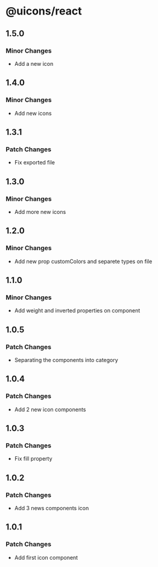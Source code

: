 # @uicons/react

## 1.5.0

### Minor Changes

- Add a new icon

## 1.4.0

### Minor Changes

- Add new icons

## 1.3.1

### Patch Changes

- Fix exported file

## 1.3.0

### Minor Changes

- Add more new icons

## 1.2.0

### Minor Changes

- Add new prop customColors and separete types on file

## 1.1.0

### Minor Changes

- Add weight and inverted properties on component

## 1.0.5

### Patch Changes

- Separating the components into category

## 1.0.4

### Patch Changes

- Add 2 new icon components

## 1.0.3

### Patch Changes

- Fix fill property

## 1.0.2

### Patch Changes

- Add 3 news components icon

## 1.0.1

### Patch Changes

- Add first icon component
